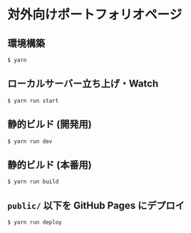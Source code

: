 # 対外向けポートフォリオページ

## 環境構築

`$ yarn`

## ローカルサーバー立ち上げ・Watch

`$ yarn run start`

## 静的ビルド (開発用)

`$ yarn run dev`

## 静的ビルド (本番用)

`$ yarn run build`

## `public/` 以下を GitHub Pages にデプロイ

`$ yarn run deploy`
